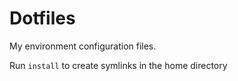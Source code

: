 # Dotfiles

My environment configuration files.

Run `install` to create symlinks in the home directory
